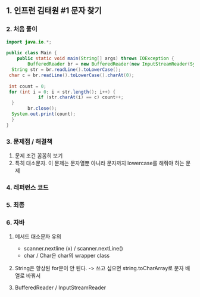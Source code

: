 ## 1.  인프런 김태원 #1 문자 찾기

### 2. 처음 풀이

``` java
import java.io.*;  
  
public class Main {  
    public static void main(String[] args) throws IOException {  
        BufferedReader br = new BufferedReader(new InputStreamReader(System.in));  
  String str = br.readLine().toLowerCase();  
 char c = br.readLine().toLowerCase().charAt(0);  
  
 int count = 0;  
 for (int i = 0; i < str.length(); i++) {  
            if (str.charAt(i) == c) count++;  
  }  
        br.close();  
  System.out.print(count);  
  }  
}
```

### 3. 문제점 / 해결책

1. 문제 조건 꼼꼼히 보기
2. 특히 대소문자. 이 문제는 문자열뿐 아니라 문자까지 lowercase를 해줘야 하는 문제

### 4. 레퍼런스 코드

### 5. 최종

### 6.  자바

1. 메서드 대소문자 유의
	 * scanner.nextline (x) / scanner.nextLine()
	 * char / Char은 char의 wrapper class

2. String은 향상된 for문이 안 된다. 
-> 쓰고 싶으면 string.toCharArray로 문자 배열로 바꿔서

3. BufferedReader / InputStreamReader
<!--stackedit_data:
eyJoaXN0b3J5IjpbLTEwOTU4MzM1MDcsMTM4MzA2NzQxMl19
-->
